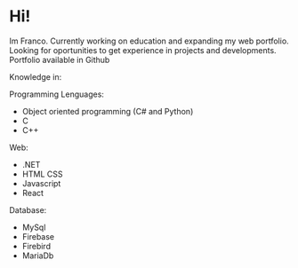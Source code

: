 # Hi!
Im Franco.
Currently working on education and expanding my web portfolio.
Looking for oportunities to get experience in projects and developments.
Portfolio available in Github

Knowledge in:

Programming Lenguages:
- Object oriented programming (C# and Python)
- C
- C++

Web:
- .NET
- HTML CSS
- Javascript
- React

Database:
- MySql
- Firebase
- Firebird
- MariaDb
